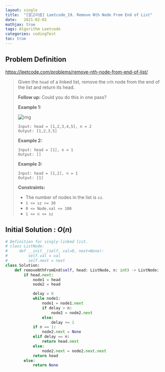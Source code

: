 ```yaml
---
layout: single
title:  "[알고리즘] Leetcode_19. Remove Nth Node From End of List"
date:   2021-02-02
mathjax: true
tags: Algorithm Leetcode
categories: codingTest
toc: true
---
```

## Problem Definition

https://leetcode.com/problems/remove-nth-node-from-end-of-list/

 > Given the `head` of a linked list, remove the `nth` node from the end of the list and return its head.
 >
 > **Follow up:** Could you do this in one pass?
 >
 >  
 >
 > **Example 1:**
 >
 > ![img](https://assets.leetcode.com/uploads/2020/10/03/remove_ex1.jpg)
 >
 > ```
 > Input: head = [1,2,3,4,5], n = 2
 > Output: [1,2,3,5]
 > ```
 >
 > **Example 2:**
 >
 > ```
 > Input: head = [1], n = 1
 > Output: []
 > ```
 >
 > **Example 3:**
 >
 > ```
 > Input: head = [1,2], n = 1
 > Output: [1]
 > ```
 >
 >  
 >
 > **Constraints:**
 >
 > - The number of nodes in the list is `sz`.
 > - `1 <= sz <= 30`
 > - `0 <= Node.val <= 100`
 > - `1 <= n <= sz`

## Initial Solution : $O(n)$

```python
# Definition for singly-linked list.
# class ListNode:
#     def __init__(self, val=0, next=None):
#         self.val = val
#         self.next = next
class Solution:
    def removeNthFromEnd(self, head: ListNode, n: int) -> ListNode:
        if head.next:
            node1 = head
            node2 = head

            delay = 0
            while node1:
                node1 = node1.next
                if delay > n:
                    node2 = node2.next
                else:
                    delay += 1
            if n == 1:
                node2.next = None
            elif delay == n:
                return head.next
            else:
                node2.next = node2.next.next
            return head
        else:
            return None    
```

